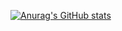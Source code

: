 [![Anurag's GitHub stats](https://github-readme-stats.vercel.app/api?username=dori529)](https://github.com/anuraghazra/github-readme-stats)
